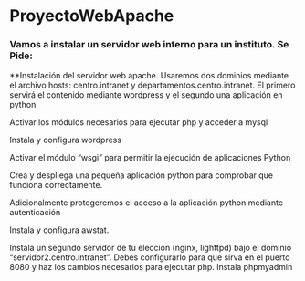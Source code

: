 # ProyectoWebApache


### Vamos a instalar un servidor web interno para un instituto. Se Pide:

**Instalación del servidor web apache. Usaremos dos dominios mediante el archivo hosts: centro.intranet y departamentos.centro.intranet. El primero servirá el contenido mediante wordpress y el segundo una aplicación en python 


Activar los módulos necesarios para ejecutar php y acceder a mysql

Instala y configura wordpress

Activar el módulo “wsgi” para permitir la ejecución de aplicaciones Python

Crea y despliega una pequeña aplicación python para comprobar que funciona correctamente.

Adicionalmente protegeremos el acceso a la aplicación python mediante autenticación

Instala y configura awstat.

Instala un segundo servidor de tu elección (nginx, lighttpd) bajo el dominio “servidor2.centro.intranet”. Debes configurarlo para que sirva en el puerto 8080 y haz los cambios necesarios para ejecutar php. Instala phpmyadmin
